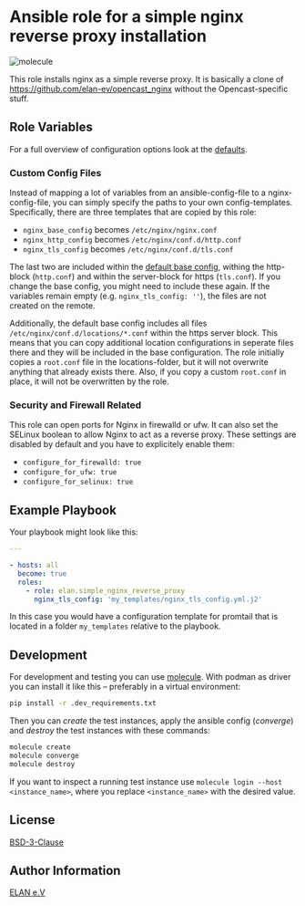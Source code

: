 # Ansible role for a simple nginx reverse proxy installation

![molecule](https://github.com/elan-ev/simple_nginx_reverse_proxy/actions/workflows/molecule.yml/badge.svg)

This role installs nginx as a simple reverse proxy.
It is basically a clone of https://github.com/elan-ev/opencast_nginx without the Opencast-specific stuff.

## Role Variables

For a full overview of configuration options look at the [defaults](defaults/main.yml).

### Custom Config Files

Instead of mapping a lot of variables from an ansible-config-file to a nginx-config-file,
you can simply specify the paths to your own config-templates.
Specifically, there are three templates that are copied by this role:

* `nginx_base_config` becomes `/etc/nginx/nginx.conf`
* `nginx_http_config` becomes `/etc/nginx/conf.d/http.conf`
* `nginx_tls_config` becomes `/etc/nginx/conf.d/tls.conf`

The last two are included within the [default base config](templates/nginx.conf), withing the http-block (`http.conf`) and within the server-block for https (`tls.conf`).
If you change the base config, you might need to include these again.
If the variables remain empty (e.g. `nginx_tls_config: ''`), the files are not created on the remote.

Additionally, the default base config includes all files `/etc/nginx/conf.d/locations/*.conf` within the https server block.
This means that you can copy additional location configurations in seperate files there and they will be included in the base configuration.
The role initially copies a `root.conf` file in the locations-folder, but it will not overwrite anything that already exists there.
Also, if you copy a custom `root.conf` in place, it will not be overwritten by the role.

### Security and Firewall Related

This role can open ports for Nginx in firewalld or ufw.
It can also set the SELinux boolean to allow Nginx to act as a reverse proxy.
These settings are disabled by default and you have to explicitely enable them:

- `configure_for_firewalld: true`
- `configure_for_ufw: true`
- `configure_for_selinux: true`

## Example Playbook

Your playbook might look like this:

```yaml
---

- hosts: all
  become: true
  roles:
    - role: elan.simple_nginx_reverse_proxy
      nginx_tls_config: 'my_templates/nginx_tls_config.yml.j2'

```

In this case you would have a configuration template for promtail that is located in a folder `my_templates` relative to the playbook.

## Development

For development and testing you can use [molecule](https://molecule.readthedocs.io/en/latest/).
With podman as driver you can install it like this – preferably in a virtual environment:

```bash
pip install -r .dev_requirements.txt
```

Then you can *create* the test instances, apply the ansible config (*converge*) and *destroy* the test instances with these commands:

```bash
molecule create
molecule converge
molecule destroy
```

If you want to inspect a running test instance use `molecule login --host <instance_name>`, where you replace `<instance_name>` with the desired value.

## License

[BSD-3-Clause](LICENSE)

## Author Information

[ELAN e.V](https://elan-ev.de/)
